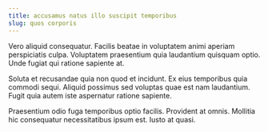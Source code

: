 ```yaml
---
title: accusamus natus illo suscipit temporibus
slug: quos corporis
---
```


Vero aliquid consequatur. Facilis beatae in voluptatem animi aperiam perspiciatis culpa. Voluptatem praesentium quia laudantium quisquam optio. Unde fugiat qui ratione sapiente at.

Soluta et recusandae quia non quod et incidunt. Ex eius temporibus quia commodi sequi. Aliquid possimus sed voluptas quae est nam laudantium. Fugit quia autem iste aspernatur ratione sapiente.

Praesentium odio fuga temporibus optio facilis. Provident at omnis. Mollitia hic consequatur necessitatibus ipsum est. Iusto at quasi.
